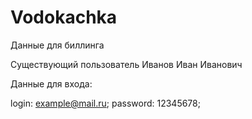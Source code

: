 ﻿# Vodokachka

Данные для биллинга

Существующий пользователь Иванов Иван Иванович

Данные для входа:

login: example@mail.ru;
password: 12345678;


